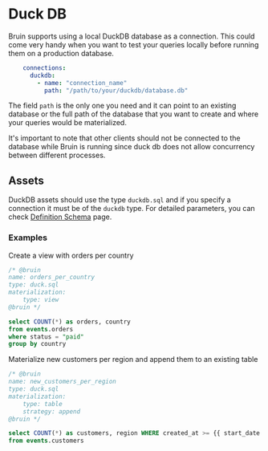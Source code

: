 # Duck DB

Bruin supports using a local DuckDB database as a connection. This could come very handy when you want to test your queries locally before running them on a production database.

```yaml
    connections:
      duckdb:
        - name: "connection_name"
          path: "/path/to/your/duckdb/database.db"
```

The field `path` is the only one you need and it can point to an existing database or the full path of the database that you want to create and where your queries would be materialized.

It's important to note that other clients should not be connected to the database while Bruin is running since duck db does not allow concurrency between different processes.


## Assets

DuckDB assets should use the type `duckdb.sql` and if you specify a connection it must be of the `duckdb` type.
For detailed parameters, you can check [Definition Schema](../assets/definition-schema.md) page.


### Examples

Create a view with orders per country
```sql
/* @bruin
name: orders_per_country
type: duck.sql
materialization:
    type: view
@bruin */

select COUNT(*) as orders, country
from events.orders
where status = "paid"
group by country
```

Materialize new customers per region and append them to an existing table
```sql
/* @bruin
name: new_customers_per_region
type: duck.sql
materialization:
    type: table
    strategy: append
@bruin */

select COUNT(*) as customers, region WHERE created_at >= {{ start_date }} AND created_at < {{ end_date }}
from events.customers
```


